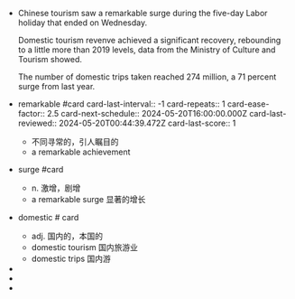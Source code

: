 - Chinese tourism saw a remarkable surge during the five-day Labor holiday that ended on Wednesday.
  
  Domestic tourism revenve achieved a significant recovery, rebounding to a little more than 2019 levels, data from the Ministry of Culture and Tourism showed.
  
  The number of domestic trips taken reached 274 million, a 71 percent surge from last year.
- remarkable #card
  card-last-interval:: -1
  card-repeats:: 1
  card-ease-factor:: 2.5
  card-next-schedule:: 2024-05-20T16:00:00.000Z
  card-last-reviewed:: 2024-05-20T00:44:39.472Z
  card-last-score:: 1
	- 不同寻常的，引人瞩目的
	- a remarkable achievement
- surge #card
	- n. 激增，剧增
	- a remarkable surge 显著的增长
- domestic # card
	- adj. 国内的，本国的
	- domestic tourism 国内旅游业
	- domestic trips 国内游
-
-
-